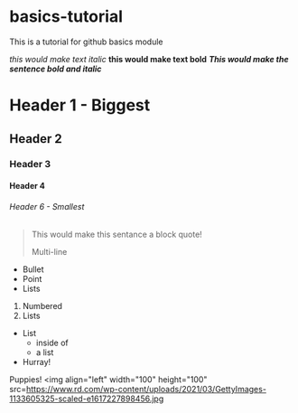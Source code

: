 # basics-tutorial
This is a tutorial for github basics module 

_this would make text italic_ 
**this would make text bold**
**_This would make the sentence bold and italic_**

# Header 1 - Biggest
## Header 2
### Header 3
#### Header 4 
###### Header 6 - Smallest

> This would make this sentance a block quote!
>
> Multi-line

* Bullet 
* Point 
* Lists 

1. Numbered
2. Lists 

* List
    * inside of 
    * a list
* Hurray! 

Puppies! 
<img align="left" width="100" height="100" src=https://www.rd.com/wp-content/uploads/2021/03/GettyImages-1133605325-scaled-e1617227898456.jpg
